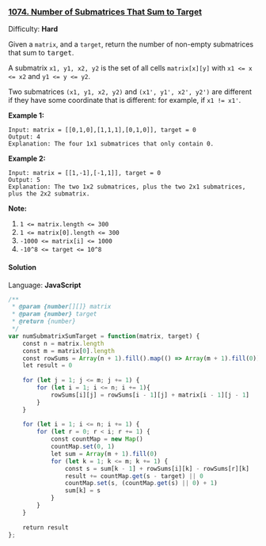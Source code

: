 ### [1074\. Number of Submatrices That Sum to Target](https://leetcode.com/problems/number-of-submatrices-that-sum-to-target/)

Difficulty: **Hard**


Given a `matrix`, and a `target`, return the number of non-empty submatrices that sum to <font face="monospace" style="display: inline;">target</font>.

A submatrix `x1, y1, x2, y2` is the set of all cells `matrix[x][y]` with `x1 <= x <= x2` and `y1 <= y <= y2`.

Two submatrices `(x1, y1, x2, y2)` and `(x1', y1', x2', y2')` are different if they have some coordinate that is different: for example, if `x1 != x1'`.

**Example 1:**

```
Input: matrix = [[0,1,0],[1,1,1],[0,1,0]], target = 0
Output: 4
Explanation: The four 1x1 submatrices that only contain 0.
```


**Example 2:**

```
Input: matrix = [[1,-1],[-1,1]], target = 0
Output: 5
Explanation: The two 1x2 submatrices, plus the two 2x1 submatrices, plus the 2x2 submatrix.
```


****Note:****

1.  `1 <= matrix.length <= 300`
2.  `1 <= matrix[0].length <= 300`
3.  `-1000 <= matrix[i] <= 1000`
4.  `-10^8 <= target <= 10^8`


#### Solution

Language: **JavaScript**

```javascript
/**
 * @param {number[][]} matrix
 * @param {number} target
 * @return {number}
 */
var numSubmatrixSumTarget = function(matrix, target) {
    const n = matrix.length
    const m = matrix[0].length
    const rowSums = Array(n + 1).fill().map(() => Array(m + 1).fill(0))
    let result = 0
    
    for (let j = 1; j <= m; j += 1) {
        for (let i = 1; i <= n; i += 1){
            rowSums[i][j] = rowSums[i - 1][j] + matrix[i - 1][j - 1]
        }
    }
    
    for (let i = 1; i <= n; i += 1) {
        for (let r = 0; r < i; r += 1) {
            const countMap = new Map()
            countMap.set(0, 1)
            let sum = Array(m + 1).fill(0)
            for (let k = 1; k <= m; k += 1) {
                const s = sum[k - 1] + rowSums[i][k] - rowSums[r][k]
                result += countMap.get(s - target) || 0
                countMap.set(s, (countMap.get(s) || 0) + 1)
                sum[k] = s
            }
        }
    }
    
    return result
};
```